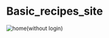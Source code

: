# Basic_recipes_site
![home(without login)](https://github.com/Pranaychandrikapure/Basic_recipes_site/assets/116444922/0bdf2075-cb5d-406f-b1c9-e2de7dd0fdcd)
